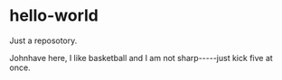 # hello-world
Just a reposotory.

Johnhave here, I like basketball and I am not sharp-----just kick five at once.
